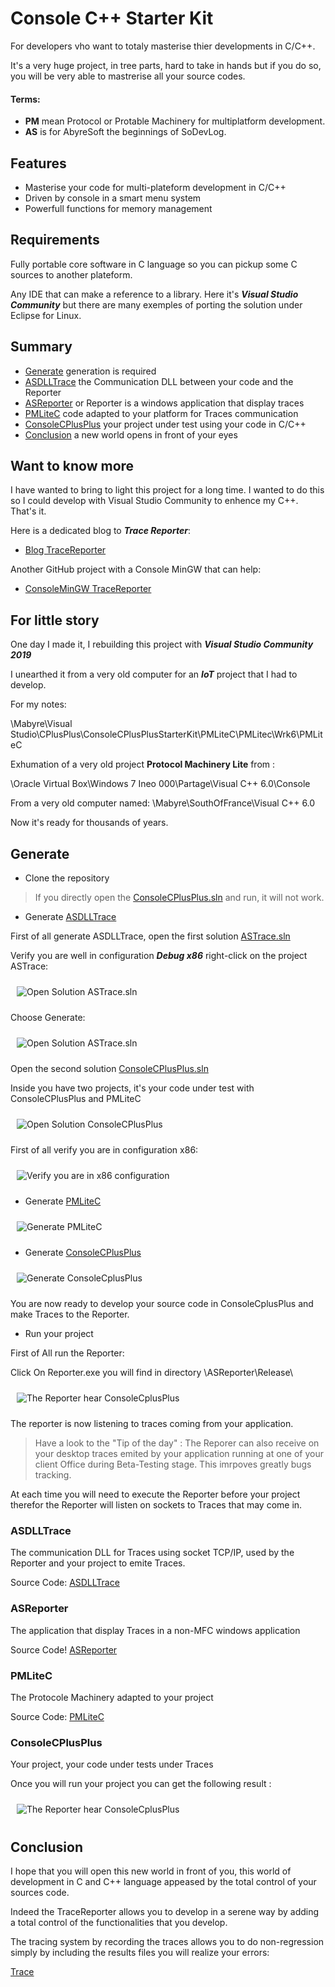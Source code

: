 # Console C++ Starter Kit #

For developers vho want to totaly masterise thier developments in C/C++. 

It's a very huge project, in tree parts, hard to take in hands but if you do so, you will be very able to mastrerise all your source codes.

#### Terms:
- **PM** mean Protocol or Protable Machinery for multiplatform development.
- **AS** is for AbyreSoft the beginnings of SoDevLog.

## Features ##

- Masterise your code for multi-plateform development in C/C++
- Driven by console in a smart menu system
- Powerfull functions for memory management
 
## Requirements ##

Fully portable core software in C language so you can pickup some C sources to another plateform.

Any IDE that can make a reference to a library. Here it's ***Visual Studio Community*** but there are many exemples of porting the solution under Eclipse for Linux.

## Summary ##

- [Generate](#Generate) generation is required
- [ASDLLTrace](#ASDLLTrace) the Communication DLL between your code and the Reporter
- [ASReporter](#ASReporter) or Reporter is a windows application that display traces
- [PMLiteC](#PMLiteC) code adapted to your platform for Traces communication
- [ConsoleCPlusPlus](#ConsoleCPlusPlus) your project under test using your code in C/C++
- [Conclusion](#Conclusion) a new world opens in front of your eyes

## Want to know more ##

I have wanted to bring to light this project for a long time. I wanted to do this so I could develop with Visual Studio Community to enhence my C++. That's it.

Here is a dedicated blog to ***Trace Reporter***:

- [Blog TraceReporter](https://trace-reporter.sodevlog.com/ "Based on TraceReporter")

Another GitHub project with a Console MinGW that can help:

- [ConsoleMinGW TraceReporter](https://github.com/mabyre/TraceReporter "ConsoleMinGW with TraceReporter")

## For little story ##

One day I made it, I rebuilding this project with ***Visual Studio Community 2019***

I unearthed it from a very old computer for an ***IoT*** project that I had to develop.

For my notes:

\Mabyre\Visual Studio\CPlusPlus\ConsoleCPlusPlusStarterKit\PMLiteC\PMLitec\Wrk6\PMLiteC

Exhumation of a very old project **Protocol Machinery Lite** from :

\Oracle Virtual Box\Windows 7 Ineo 000\Partage\Visual C++ 6.0\Console

From a very old computer named:
\\Mabyre\SouthOfFrance\Visual C++ 6.0

Now it's ready for thousands of years.

## Generate ##

- Clone the repository

> If you directly open the [ConsoleCPlusPlus.sln](https://github.com/mabyre/Console-CPlusPlus-StarterKit/blob/master/ConsoleCPlusPlus/ConsoleCPlusPlus.sln) and run, it will not work.

- Generate [ASDLLTrace](#ASDLLTrace) 

First of all generate ASDLLTrace, open the first solution [ASTrace.sln](https://github.com/mabyre/Console-CPlusPlus-StarterKit/blob/master/ASDLLTrace/ASDLLTraceSources/ASTrace.sln)

Verify you are well in configuration ***Debug x86*** right-click on the project ASTrace:

<img style="margin: 10px" src="Images/2023-06-07_16h46_16.png" alt="Open Solution ASTrace.sln" />

 Choose Generate:

<img style="margin: 10px" src="Images/2023-06-07_16h52_07.png" alt="Open Solution ASTrace.sln" />

Open the second solution [ConsoleCPlusPlus.sln](https://github.com/mabyre/Console-CPlusPlus-StarterKit/blob/master/ConsoleCPlusPlus/ConsoleCPlusPlus.sln)

Inside you have two projects, it's your code under test with ConsoleCPlusPlus and PMLiteC

<img style="margin: 10px" src="Images/2023-06-07_12h36_41.png" alt="Open Solution ConsoleCPlusPlus" />

First of all verify you are in configuration x86:

<img style="margin: 10px" src="Images/2023-06-07_12h42_00.png" alt="Verify you are in x86 configuration" />

- Generate [PMLiteC](#PMLiteC)

<img style="margin: 10px" src="Images/2023-06-07_12h45_46.png" alt="Generate PMLiteC" />

- Generate [ConsoleCPlusPlus](#ConsoleCPlusPlus)

<img style="margin: 10px" src="Images/2023-06-07_12h47_21.png" alt="Generate ConsoleCplusPlus" />

You are now ready to develop your source code in ConsoleCplusPlus and make Traces to the Reporter.

- Run your project

First of All run the Reporter:

Click On Reporter.exe you will find in directory \ASReporter\Release\

<img style="margin: 10px" src="Images/2023-06-07_11h21_48.png" alt="The Reporter hear ConsoleCplusPlus" />

The reporter is now listening to traces coming from your application.

> Have a look to the "Tip of the day" : The Reporer can also receive on your desktop traces emited by your application running at one of your client Office during Beta-Testing stage. This imrpoves greatly bugs tracking.

At each time you will need to execute the Reporter before your project therefor the Reporter will listen on sockets to Traces that may come in.

### ASDLLTrace ###

The communication DLL for Traces using socket TCP/IP, used by the Reporter and your project to emite Traces.

Source Code: [ASDLLTrace](https://github.com/mabyre/Console-CPlusPlus-StarterKit/tree/master/ASDLLTrace)

### ASReporter ###

The application that display Traces in a non-MFC windows application

Source Code! [ASReporter](https://github.com/mabyre/Console-CPlusPlus-StarterKit/tree/master/ASReporter)

### PMLiteC ###

The Protocole Machinery adapted to your project

Source Code: [PMLiteC](https://github.com/mabyre/Console-CPlusPlus-StarterKit/tree/master/PMLiteC)

### ConsoleCPlusPlus ###

Your project, your code under tests under Traces

Once you will run your project you can get the following result :

<img style="margin: 10px" src="Images/2023-06-07_16h59_00.png" alt="The Reporter hear ConsoleCplusPlus" />

## Conclusion ##

I hope that you will open this new world in front of you, this world of development in C and C++ language appeased by the total control of your sources code.

Indeed the TraceReporter allows you to develop in a serene way by adding a total control of the functionalities that you develop.

The tracing system by recording the traces allows you to do non-regression simply by including the results files you will realize your errors:

[Trace](https://github.com/mabyre/Console-CPlusPlus-StarterKit/tree/master/ConsoleCPlusPlus/Trace)

